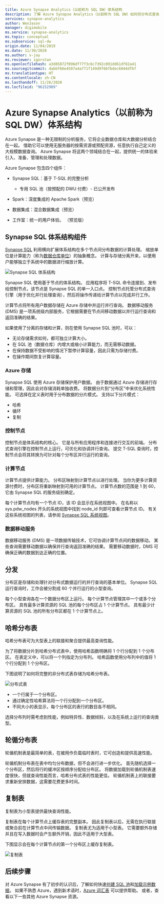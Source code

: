 ```yaml
---
title: Azure Synapse Analytics（以前称为 SQL DW）体系结构
description: 了解 Azure Synapse Analytics（以前称为 SQL DW）如何将分布式查询处理功能与 Azure 存储结合，以实现高性能和可伸缩性。
services: synapse-analytics
author: WenJason
manager: digimobile
ms.service: synapse-analytics
ms.topic: conceptual
ms.subservice: sql-dw
origin.date: 11/04/2019
ms.date: 11/30/2020
ms.author: v-jay
ms.reviewer: igorstan
ms.openlocfilehash: a3d85872f096df77f3c6c7392c091dd61df82a41
ms.sourcegitcommit: dabbf66e4507a4a771f149d9f66fbdec6044dfbf
ms.translationtype: HT
ms.contentlocale: zh-CN
ms.lasthandoff: 11/26/2020
ms.locfileid: "96152989"
---
```

# <a name="azure-synapse-analytics-formerly-sql-dw-architecture"></a>Azure Synapse Analytics（以前称为 SQL DW）体系结构

Azure Synapse 是一种无限制的分析服务，它将企业数据仓库和大数据分析结合在一起。 借助它可以使用无服务器的按需资源或预配资源，任意执行自己定义的大规模数据查询。 Azure Synapse 将这两个领域结合在一起，提供统一的体验来引入、准备、管理和处理数据。

 Azure Synapse 包含四个组件：

- Synapse SQL：基于 T-SQL 的完整分析

  - 专用 SQL 池（按预配的 DWU 付费）- 已公开发布
- Spark：深度集成的 Apache Spark（预览）
- 数据集成：混合数据集成（预览）
- 工作室：统一的用户体验。  （预览版）

## <a name="synapse-sql-architecture-components"></a>Synapse SQL 体系结构组件

[Synapse SQL](sql-data-warehouse-overview-what-is.md#dedicated-sql-pool-in-azure-synapse) 利用横向扩展体系结构在多个节点间分布数据的计算处理。 缩放单位是计算能力（称为[数据仓库单位](what-is-a-data-warehouse-unit-dwu-cdwu.md)）的抽象概念。 计算与存储分离开来，以便用户能够独立于系统中的数据进行缩放计算。

![Synapse SQL 体系结构](./media/massively-parallel-processing-mpp-architecture/massively-parallel-processing-mpp-architecture.png)

Synapse SQL 使用基于节点的体系结构。 应用程序将 T-SQL 命令连接到、发布给控制节点，该节点是 Synapse SQL 的单一入口点。 控制节点托管分布式查询引擎（用于优化并行处理查询），然后将操作传递给计算节点以完成并行工作。

计算节点将所有用户数据存储在 Azure 存储中并运行并行查询。 数据移动服务 (DMS) 是一项系统级内部服务，它根据需要在节点间移动数据以并行运行查询和返回准确的结果。

如果使用了分离的存储和计算，则在使用 Synapse SQL 池时，可以：

- 无论存储需求如何，都可独立计算大小。
- 在 SQL 池（数据仓库）内增大或缩小计算能力，而无需移动数据。
- 在保持数据不受影响的情况下暂停计算容量，因此只需为存储付费。
- 在操作期间恢复计算容量。

### <a name="azure-storage"></a>Azure 存储

Synapse SQL 使用 Azure 存储保护用户数据。  由于数据通过 Azure 存储进行存储和管理，因此会对存储消耗单独收费。 将数据分片到“分布区”中来优化系统性能。 可选择在定义表时用于分布数据的分片模式。 支持以下分片模式：

- 哈希
- 循环
- 复制

### <a name="control-node"></a>控制节点

控制节点是体系结构的核心。 它是与所有应用程序和连接进行交互的前端。 分布式查询引擎在控制节点上运行，可优化和协调并行查询。 提交 T-SQL 查询时，控制节点会将其转换为可针对每个分布区并行运行的查询。

### <a name="compute-nodes"></a>计算节点

计算节点提供计算能力。 分布区映射到计算节点以进行处理。 当你为更多计算资源付费时，分布区将重新映射到可用的计算节点。 计算节点数的范围是 1 到 60，它由 Synapse SQL 的服务级别确定。

每个计算节点均有一个节点 ID，该 ID 会显示在系统视图中。 在名称以 sys.pdw_nodes 开头的系统视图中找到 node_id 列即可查看计算节点 ID。 有关这些系统视图的列表，请参阅 [Synapse SQL 系统视图](https://docs.microsoft.com/sql/relational-databases/system-catalog-views/sql-data-warehouse-and-parallel-data-warehouse-catalog-views?toc=/synapse-analytics/sql-data-warehouse/toc.json&bc=/synapse-analytics/sql-data-warehouse/breadcrumb/toc.json&view=azure-sqldw-latest)。

### <a name="data-movement-service"></a>数据移动服务

数据移动服务 (DMS) 是一项数据传输技术，它可协调计算节点间的数据移动。 某些查询需要移动数据以确保并行查询返回准确的结果。 需要移动数据时，DMS 可确保正确的数据到达正确的位置。

## <a name="distributions"></a>分发

分布区是存储和处理针对分布式数据运行的并行查询的基本单位。 Synapse SQL 运行查询时，工作会被分割成 60 个并行运行的小型查询。

每个小型查询各在一个数据分布区上运行。 每个计算节点管理其中一个或多个分布区。 具有最多计算资源的 SQL 池的每个分布区占 1 个计算节点。 具有最少计算资源的 SQL 池的所有分布区都在 1 个计算节点上。  

## <a name="hash-distributed-tables"></a>哈希分布表

哈希分布表可为大型表上的联接和聚合提供最高查询性能。

为了将数据分片到哈希分布式表中，使用哈希函数明确将 1 个行分配到 1 个分布区。 在表定义中，可以将一个列指定为分布列。 哈希函数使用分布列中的值将 1 个行分配到 1 个分布区。

下图说明了如何将完整的非分布式表存储为哈希分布表。

![分布式表](./media/massively-parallel-processing-mpp-architecture/hash-distributed-table.png "分布式表")  

- 一个行属于一个分布区。  
- 通过确定性哈希算法将一个行分配到一个分布区。  
- 不同大小的表显示，每个分布区的表行的数目各不相同。

选择分布列时需考虑到性能，例如特异性、数据倾斜，以及在系统上运行的查询类型。

## <a name="round-robin-distributed-tables"></a>轮循分布表

轮循机制表是最简单的表，在被用作负载临时表时，它可创造和提供高速性能。

轮循机制分布表在表中均匀分布数据，但不会进行进一步优化。 首先随机选择一个分布区，然后将行的缓冲区按顺序分配给分布区。 将数据加载到轮循机制表速度很快，但就查询性能而言，哈希分布式表的性能更佳。 轮循机制表上的联接要求重新安排数据，这需要花费更多时间。

## <a name="replicated-tables"></a>复制表

复制表为小型表提供最快查询性能。

复制表在每个计算节点上缓存表的完整副本。 因此复制表以后，无需在执行联接或聚合前在计算节点中间传输数据。 复制表尤为适用于小型表。 它需要额外存储并且在写入数据时会产生额外开销，因此不适用于大型表。  

下图显示会在每个计算节点的第一个分布区上缓存复制表。  

![复制表](./media/massively-parallel-processing-mpp-architecture/replicated-table.png "复制表")

## <a name="next-steps"></a>后续步骤

对 Azure Synapse 有了初步的认识后，了解如何快速[创建 SQL 池](create-data-warehouse-portal.md)和[加载示例数据](load-data-from-azure-blob-storage-using-polybase.md)。 如果不熟悉 Azure，遇到新术语时，[Azure 词汇表](../../azure-glossary-cloud-terminology.md?toc=/synapse-analytics/sql-data-warehouse/toc.json&bc=/synapse-analytics/sql-data-warehouse/breadcrumb/toc.json) 可以提供帮助。 或者，查看以下一些其他 Azure Synapse 资源。  

